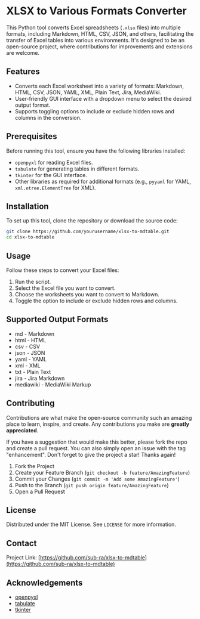 # XLSX to Various Formats Converter

This Python tool converts Excel spreadsheets (`.xlsx` files) into multiple formats, including Markdown, HTML, CSV, JSON, and others, facilitating the transfer of Excel tables into various environments. It's designed to be an open-source project, where contributions for improvements and extensions are welcome.

## Features

- Converts each Excel worksheet into a variety of formats: Markdown, HTML, CSV, JSON, YAML, XML, Plain Text, Jira, MediaWiki.
- User-friendly GUI interface with a dropdown menu to select the desired output format.
- Supports toggling options to include or exclude hidden rows and columns in the conversion.

## Prerequisites

Before running this tool, ensure you have the following libraries installed:

- `openpyxl` for reading Excel files.
- `tabulate` for generating tables in different formats.
- `tkinter` for the GUI interface.
- Other libraries as required for additional formats (e.g., `pyyaml` for YAML, `xml.etree.ElementTree` for XML).

## Installation

To set up this tool, clone the repository or download the source code:

```bash
git clone https://github.com/yourusername/xlsx-to-mdtable.git
cd xlsx-to-mdtable
```

## Usage

Follow these steps to convert your Excel files:

1. Run the script.
2. Select the Excel file you want to convert.
3. Choose the worksheets you want to convert to Markdown.
4. Toggle the option to include or exclude hidden rows and columns.

## Supported Output Formats
- md - Markdown
- html - HTML
- csv - CSV
- json - JSON
- yaml - YAML
- xml - XML
- txt - Plain Text
- jira - Jira Markdown
- mediawiki - MediaWiki Markup

## Contributing

Contributions are what make the open-source community such an amazing place to learn, inspire, and create. Any contributions you make are **greatly appreciated**.

If you have a suggestion that would make this better, please fork the repo and create a pull request. You can also simply open an issue with the tag "enhancement".
Don't forget to give the project a star! Thanks again!

1. Fork the Project
2. Create your Feature Branch (`git checkout -b feature/AmazingFeature`)
3. Commit your Changes (`git commit -m 'Add some AmazingFeature'`)
4. Push to the Branch (`git push origin feature/AmazingFeature`)
5. Open a Pull Request

## License

Distributed under the MIT License. See `LICENSE` for more information.

## Contact

Project Link: [https://github.com/sub-ra/xlsx-to-mdtable](https://github.com/sub-ra/xlsx-to-mdtable)

## Acknowledgements

- [openpyxl](https://openpyxl.readthedocs.io/en/stable/)
- [tabulate](https://pypi.org/project/tabulate/)
- [tkinter](https://docs.python.org/3/library/tkinter.html)
